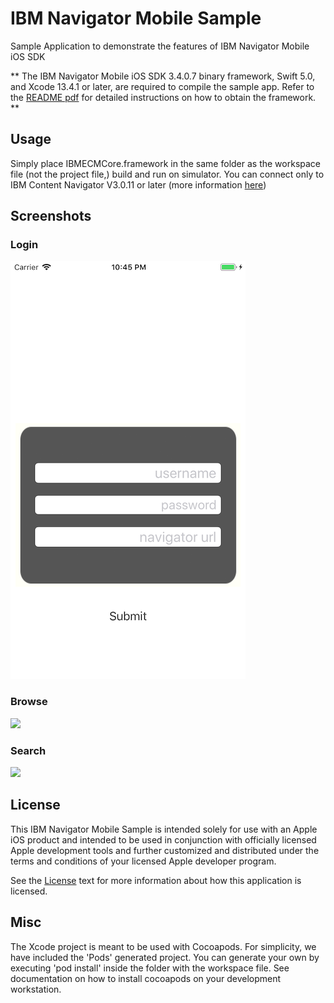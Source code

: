# IBM Navigator Mobile Sample

Sample Application to demonstrate the features of IBM Navigator Mobile iOS SDK

** The IBM Navigator Mobile iOS SDK 3.4.0.7 binary framework, Swift 5.0, and Xcode 13.4.1 or later, are required to compile the sample app. Refer to the [README pdf](/IBMNavigatorMobileiOSSDK_Readme.pdf) for detailed instructions on how to obtain the framework. ** 

## Usage

Simply place IBMECMCore.framework in the same folder as the workspace file (not the project file,) build and run on simulator. You can connect only to IBM Content Navigator V3.0.11 or later (more information [here](https://www.ibm.com/docs/en/content-navigator))

## Screenshots

### Login
![](screenshots/login.png)

### Browse
![](screenshots/browse.png)

### Search
![](screenshots/search.png)

## License

This IBM Navigator Mobile Sample is intended solely for use with an Apple iOS product and intended to be used in conjunction with officially licensed Apple development tools and further customized and distributed under the terms and conditions of your licensed Apple developer program.

See the [License](/Ready%20Apps%20open%20source%20license.pdf) text for more information about how this application is licensed.

## Misc

The Xcode project is meant to be used with Cocoapods. For simplicity, we have included the 'Pods' generated project. You can generate your own by executing 'pod install' inside the folder with the workspace file. See documentation on how to install cocoapods on your development workstation.
